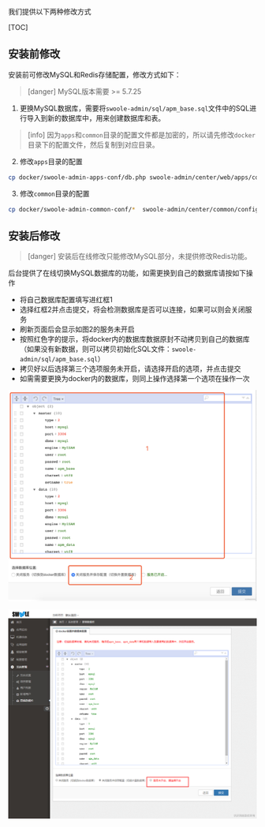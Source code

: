 我们提供以下两种修改方式

[TOC]

## 安装前修改

安装前可修改MySQL和Redis存储配置，修改方式如下：
>[danger] MySQL版本需要 >= 5.7.25

1. 更换MySQL数据库，需要将`swoole-admin/sql/apm_base.sql`文件中的SQL进行导入到新的数据库中，用来创建数据库和表。

>[info] 因为`apps`和`common`目录的配置文件都是加密的，所以请先修改`docker`目录下的配置文件，然后复制到对应目录。

2. 修改`apps`目录的配置
```bash
cp docker/swoole-admin-apps-conf/db.php swoole-admin/center/web/apps/configs/product/db.php
```
3. 修改`common`目录的配置
```bash
cp docker/swoole-admin-common-conf/*  swoole-admin/center/common/configs/product
```

## 安装后修改

>[danger] 安装后在线修改只能修改MySQL部分，未提供修改Redis功能。

后台提供了在线切换MySQL数据库的功能，如需更换到自己的数据库请按如下操作

- 将自己数据库配置填写进红框1
- 选择红框2并点击提交，将会检测数据库是否可以连接，如果可以则会关闭服务
- 刷新页面后会显示如图2的服务未开启
- 按照红色字的提示，将docker内的数据库数据原封不动拷贝到自己的数据库（如果没有新数据，则可以拷贝初始化SQL文件：`swoole-admin/sql/apm_base.sql`）
- 拷贝好以后选择第三个选项服务未开启，请选择开启的选项，并点击提交
- 如需需要更换为docker内的数据库，则同上操作选择第一个选项在操作一次

![image.png](images/watermark,type_d3F5LW1pY3JvaGVp,size_10,text_6K-G5rKD572R57uc54mI5p2D5omA5pyJ,color_FFFFFF,shadow_50,t_80,g_se,x_10,y_10-20190806135623057.png)

![image.png](images/watermark,type_d3F5LW1pY3JvaGVp,size_14,text_6K-G5rKD572R57uc54mI5p2D5omA5pyJ,color_FFFFFF,shadow_50,t_80,g_se,x_10,y_10-20190806135622682.png)
